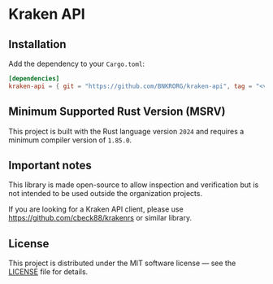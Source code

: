 # Kraken API

## Installation

Add the dependency to your `Cargo.toml`:

```toml
[dependencies]
kraken-api = { git = "https://github.com/BNKRORG/kraken-api", tag = "<version>" }
```

## Minimum Supported Rust Version (MSRV)

This project is built with the Rust language version `2024` and requires a minimum compiler version of `1.85.0`.

## Important notes

This library is made open-source to allow inspection and verification but is not intended to be used outside the organization projects.

If you are looking for a Kraken API client, please use https://github.com/cbeck88/krakenrs or similar library.

## License

This project is distributed under the MIT software license — see the [LICENSE](LICENSE) file for details.
